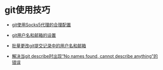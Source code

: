 # git使用技巧

- [git使用Socks5代理的合理配置](git-proxy.md)
- [git用户名和邮箱的设置](set-git-username-and-email-for-per-project-or-global.md)
- [批量更改git提交记录中的用户名和邮箱](fix-git-commit-username-and-email.md)

- [解决当git describe时出现“No names found, cannot describe anything”的错误](git-no-names-found-cannot-describe-anything.md)

